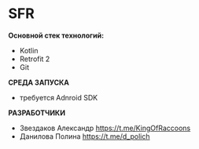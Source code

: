 # SFR
<b>Основной стек технологий:</b>
- Kotlin
- Retrofit 2
- Git

<b>СРЕДА ЗАПУСКА</b>
- требуется Adnroid SDK

<b>РАЗРАБОТЧИКИ</b>
- Звездаков Александр https://t.me/KingOfRaccoons
- Данилова Полина https://t.me/d_polich
